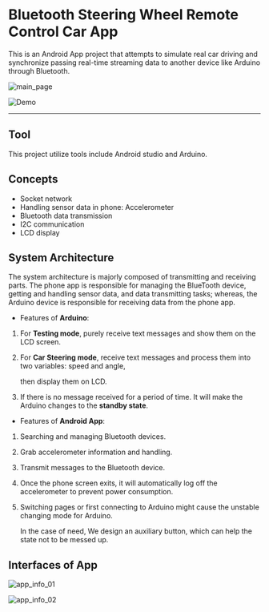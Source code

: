 # Bluetooth Steering Wheel Remote Control Car App



This is an Android App project that attempts to simulate real car driving and synchronize passing real-time streaming data to another device like Arduino through Bluetooth.   



![main_page](D:\+CLOUD\Bluetooth_RCCarApp\Images\main_page.png)

![Demo](D:\+CLOUD\Bluetooth_RCCarApp\Images\Demo.png)

----



## Tool

This project utilize tools include Android studio and Arduino. 



## Concepts

* Socket network
* Handling sensor data in phone: Accelerometer 
* Bluetooth data transmission
* I2C communication
* LCD display



## System Architecture

The system architecture is majorly composed of transmitting and receiving parts. The phone app is responsible for managing the   BlueTooth device, getting and handling sensor data, and data transmitting tasks; whereas, the Arduino device is responsible for receiving data from the phone app.



* Features of **Arduino**:

1. For **Testing mode**, purely receive text messages and show them on the LCD screen.

2. For **Car Steering mode**, receive text messages and process them into two variables: speed and angle, 

   then display them on LCD.

3. If there is no message received for a period of time. It will make the Arduino changes to the **standby state**.

   

* Features of **Android App**:

1. Searching and managing Bluetooth devices.

2. Grab accelerometer information and handling.

3. Transmit messages to the Bluetooth device.

4. Once the phone screen exits, it will automatically log off the accelerometer to prevent power consumption.

5. Switching pages or first connecting to Arduino might cause the unstable changing mode for Arduino. 

   In the case of need, We design an auxiliary button, which can help the state not to be messed up.



## Interfaces of App



![app_info_01](D:\+CLOUD\Bluetooth_RCCarApp\Images\app_info_01.png)

![app_info_02](D:\+CLOUD\Bluetooth_RCCarApp\Images\app_info_02.png)

